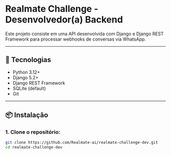 # Realmate Challenge - Desenvolvedor(a) Backend

Este projeto consiste em uma API desenvolvida com Django e Django REST Framework para processar webhooks de conversas via WhatsApp.

---

## 🚀 Tecnologias

- Python 3.12+
- Django 5.2+
- Django REST Framework
- SQLite (default)
- Git

---

## 📦 Instalação

### 1. Clone o repositório:

```bash
git clone https://github.com/Realmate-ai/realmate-challenge-dev.git
cd realmate-challenge-dev
